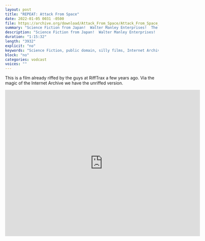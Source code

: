 ```yaml
---
layout: post
title: "REPEAT: Attack From Space"
date: 2022-01-05 0031 -0500
file: https://archive.org/download/Attack_From_Space/Attack_From_Space_512kb.mp4
summary: "Science Fiction from Japan!  Walter Manley Enterprises!  The best that can be said is that this has been riffed by RiffTrax.  This is the unriffed version courtesy the Internet Archive."
description: "Science Fiction from Japan!  Walter Manley Enterprises!  The best that can be said is that this has been riffed by RiffTrax.  This is the unriffed version courtesy the Internet Archive."
duration: "1:15:32"
length: "3932"
explicit: "no" 
keywords: "Science Fiction, public domain, silly films, Internet Archive"
block: "no" 
categories: vodcast
voices: ""
---
```

This is a film already riffed by the guys at RiffTrax a few years ago.  Via the magic of the Internet Archive we have the unriffed version.

<iframe src="https://archive.org/embed/Attack_From_Space" width="640" height="480" frameborder="0" webkitallowfullscreen="true" mozallowfullscreen="true" allowfullscreen></iframe>

